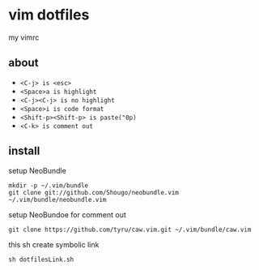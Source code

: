 # vim dotfiles

my vimrc

## about
* ```<C-j> is <esc>```
* ```<Space>a is highlight```
* ```<C-j><C-j> is no highlight```
* ```<Space>i is code format```
* ```<Shift-p><Shift-p> is paste("0p)```
* ```<C-k> is comment out```

## install
setup NeoBundle
```console
mkdir -p ~/.vim/bundle
git clone git://github.com/Shougo/neobundle.vim ~/.vim/bundle/neobundle.vim
```

setup NeoBundoe for comment out
```console
git clone https://github.com/tyru/caw.vim.git ~/.vim/bundle/caw.vim
```

this sh create symbolic link
```console
sh dotfilesLink.sh
```
